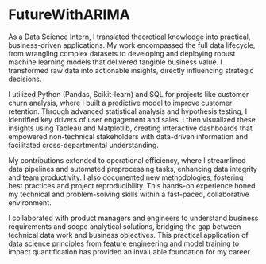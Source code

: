 # FutureWithARIMA

As a Data Science Intern, I translated theoretical knowledge into practical, business-driven applications. My work encompassed the full data lifecycle, from wrangling complex datasets to developing and deploying robust machine learning models that delivered tangible business value. I transformed raw data into actionable insights, directly influencing strategic decisions.

I utilized Python (Pandas, Scikit-learn) and SQL for projects like customer churn analysis, where I built a predictive model to improve customer retention. Through advanced statistical analysis and hypothesis testing, I identified key drivers of user engagement and sales. I then visualized these insights using Tableau and Matplotlib, creating interactive dashboards that empowered non-technical stakeholders with data-driven information and facilitated cross-departmental understanding.

My contributions extended to operational efficiency, where I streamlined data pipelines and automated preprocessing tasks, enhancing data integrity and team productivity. I also documented new methodologies, fostering best practices and project reproducibility. This hands-on experience honed my technical and problem-solving skills within a fast-paced, collaborative environment.

I collaborated with product managers and engineers to understand business requirements and scope analytical solutions, bridging the gap between technical data work and business objectives. This practical application of data science principles from feature engineering and model training to impact quantification has provided an invaluable foundation for my career.
